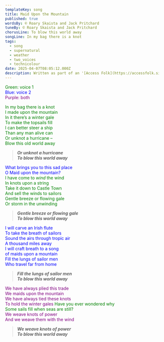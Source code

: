 ```yaml
---
templateKey: song
title: Maid Upon the Mountain
published: true
wordsBy: © Roary Skaista and Jack Pritchard
tuneBy: © Roary Skaista and Jack Pritchard
chorusLine: To blow this world away
songLine: In my bag there is a knot
tags:
  - song
  - supernatural
  - weather
  - two_voices
  - technicolour
date: 2025-04-07T08:05:12.000Z
description: Written as part of an '[Access Folk](https://accessfolk.sites.sheffield.ac.uk/home)' workshop run by [Roary Skaista](https://roary.uk) in February 2025. This song takes its inspiration from the practice of [witches selling knotted strings to sailors](https://museumofwitchcraftandmagic.co.uk/object/knotted-rope/). The knots were said to contain the wind, and by untying a knot the sailor could control the weather.
---
```


<span style="color:green">Green: voice 1</span>\
<span style="color:blue">Blue: voice 2</span>\
<span style="color:purple">Purple: both</span>


<span style="color:green">In my bag there is a knot\
I made upon the mountain\
In it there’s a winter gale\
To make the topsails fill\
I can better steer a ship\
Than any man alive can\
Or unknot a hurricane –\
Blow this old world away</span>

>***Or unknot a hurricane\
To blow this world away***

<span style="color:blue">What brings you to this sad place\
O Maid upon the mountain?</span>\
<span style="color:green">I have come to *wind* the wind\
In knots upon a string\
Take it down to Castle Town\
And sell the winds to sailors\
Gentle breeze or flowing gale\
Or storm in the unwinding</span>

>***Gentle breeze or flowing gale\
To blow this world away***

<span style="color:blue">I will carve an Irish flute\
To take the breath of sailors\
Sound the airs through tropic air\
A thousand miles away\
I will craft breath to a song\
of maids upon a mountain\
Fill the lungs of sailor men\
Who travel far from home</span>

>***Fill the lungs of sailor men\
To blow this world away***

<span style="color:purple">We have always plied this trade\
We maids upon the mountain\
We have always tied these knots\
To hold the winter gales</span>
<span style="color:green">Have you ever wondered why\
Some sails fill when seas are still?</span>\
<span style="color:purple">We weave knots of power\
And we weave them with the wind</span>

>***We weave knots of power\
To blow this world away***
